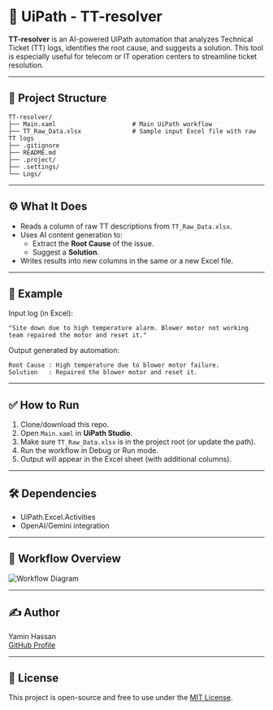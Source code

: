 # 🧠 UiPath - TT-resolver

**TT-resolver** is an AI-powered UiPath automation that analyzes Technical Ticket (TT) logs, identifies the root cause, and suggests a solution. This tool is especially useful for telecom or IT operation centers to streamline ticket resolution.

---

## 📂 Project Structure

```
TT-resolver/
├── Main.xaml                     # Main UiPath workflow
├── TT_Raw_Data.xlsx              # Sample input Excel file with raw TT logs
├── .gitignore
├── README.md
├── .project/
├── .settings/
└── Logs/
```

---

## ⚙️ What It Does

- Reads a column of raw TT descriptions from `TT_Raw_Data.xlsx`.
- Uses AI content generation to:
  - Extract the **Root Cause** of the issue.
  - Suggest a **Solution**.
- Writes results into new columns in the same or a new Excel file.

---

## 🧪 Example

Input log (in Excel):
```
"Site down due to high temperature alarm. Blower motor not working team repaired the motor and reset it."
```

Output generated by automation:
```
Root Cause : High temperature due to blower motor failure.
Solution   : Repaired the blower motor and reset it.
```

---

## ✅ How to Run

1. Clone/download this repo.
2. Open `Main.xaml` in **UiPath Studio**.
3. Make sure `TT_Raw_Data.xlsx` is in the project root (or update the path).
4. Run the workflow in Debug or Run mode.
5. Output will appear in the Excel sheet (with additional columns).

---

## 🛠 Dependencies

- UiPath.Excel.Activities
- OpenAI/Gemini integration

---

## 📸 Workflow Overview

![Workflow Diagram](uipath_excel_extractor_workflow.png)

---

## ✍️ Author

Yamin Hassan  
[GitHub Profile](https://github.com/yshatory)

---

## 📃 License

This project is open-source and free to use under the [MIT License](https://opensource.org/licenses/MIT).
